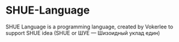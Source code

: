# SHUE-Language
SHUE Language is a programming language, created by Vokerlee to support SHUE idea (SHUE or ШУЕ — Шизоидный уклад един)

